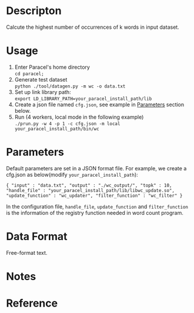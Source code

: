 # Descripton
Calcute the highest number of occurrences of k words in input dataset.

# Usage
1. Enter Paracel's home directory  
```cd paracel;``` 
1. Generate test dataset  
```python ./tool/datagen.py -m wc -o data.txt```
2. Set up link library path:  
```export LD_LIBRARY_PATH=your_paracel_install_path/lib```  
3. Create a json file named `cfg.json`, see example in [Parameters](#parameters) section below.
4. Run (4 workers, local mode in the following example)  
  ```./prun.py -w 4 -p 1 -c cfg.json -m local your_paracel_install_path/bin/wc```

# Parameters
  Default parameters are set in a JSON format file. For example, we create a
  cfg.json as below(modify `your_paracel_install_path`):

`{
  "input" : "data.txt",
  "output" : "./wc_output/",
  "topk" : 10,
  "handle_file" : "your_paracel_install_path/lib/libwc_update.so",
  "update_function" : "wc_updater",
  "filter_function" : "wc_filter"
}`

In the configuration file, `handle_file`, `update_function` and `filter_function` is the information of the registry function needed in word count program.

# Data Format
Free-format text.

# Notes


# Reference
